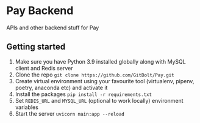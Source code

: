 # Pay Backend
APIs and other backend stuff for Pay

## Getting started
1. Make sure you have Python 3.9 installed globally along with MySQL client and Redis server
2. Clone the repo `git clone https://github.com/GitBolt/Pay.git`
3. Create virtual environment using your favourite tool (virtualenv, pipenv, poetry, anaconda etc) and activate it
4. Install the packages `pip install -r requirements.txt`
5. Set `REDIS_URL` and `MYSQL_URL` (optional to work locally) environment variables
5. Start the server `uvicorn main:app --reload`


